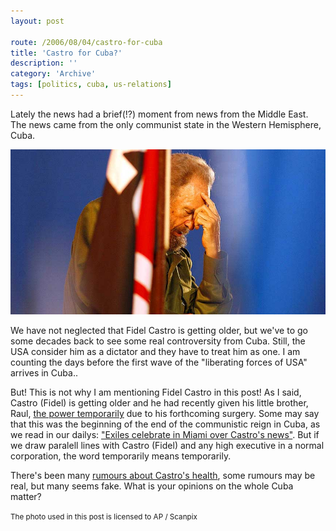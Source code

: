 ```yaml
---
layout: post

route: /2006/08/04/castro-for-cuba
title: 'Castro for Cuba?'
description: ''
category: 'Archive'
tags: [politics, cuba, us-relations]
---
```


Lately the news had a brief(!?) moment from news from the Middle East. The news
came from the only communist state in the Western Hemisphere, Cuba.

<img class="ph img-responsive img-thumbnail img-rounded" src="/assets/img/blog/imge7dc9ba36a726bc1161d86692f6271f5.jpg"/>

We have not neglected that Fidel Castro is getting older, but we've to go some
decades back to see some real controversity from Cuba. Still, the USA consider
him as a dictator and they have to treat him as one. I am counting the days
before the first wave of the "liberating forces of USA" arrives in Cuba..

But! This is not why I am mentioning Fidel Castro in this post! As I said,
Castro (Fidel) is getting older and he had recently given his little brother,
Raul,
<a class="ph" target="_blank" rel="noopener noreferrer" href="http://today.reuters.com/news/articlenews.aspx?type=topNews&amp;storyID=2006-08-01T032602Z_01_N31365302_RTRUKOC_0_US-CUBA-CASTRO.xml">the
power temporarily</a> due to his forthcoming surgery. Some may say that this was
the beginning of the end of the communistic reign in Cuba, as we read in our
dailys:
<a class="ph" target="_blank" rel="noopener noreferrer" href="http://today.reuters.com/news/articlenews.aspx?type=domesticNews&amp;storyID=2006-08-01T051933Z_01_N31345162_RTRUKOC_0_US-CUBA-CASTRO-MIAMI.xml">"Exiles
celebrate in Miami over Castro's news"</a>. But if we draw paralell lines with
Castro (Fidel) and any high executive in a normal corporation, the word
temporarily means temporarily.

There's been many
<a class="ph" target="_blank" rel="noopener noreferrer" href="http://today.reuters.com/news/articlenews.aspx?type=topNews&amp;storyid=2006-08-01T024715Z_01_N31367531_RTRUKOT_0_TEXT0.xml">rumours
about Castro's health</a>, some rumours may be real, but many seems fake. What
is your opinions on the whole Cuba matter?

<small class="ph">The photo used in this post is licensed to AP /
Scanpix</small>
